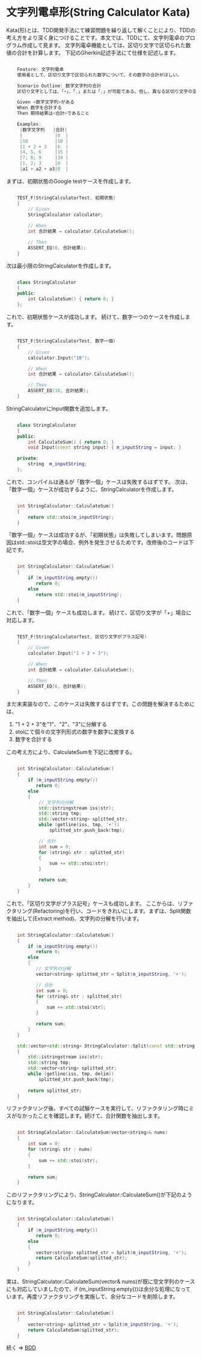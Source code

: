 # 文字列電卓形(String Calculator Kata)
Kata(形)とは、TDD開発手法にて練習問題を繰り返して解くことにより、TDDの考え方をより深く身につけることです。本文では、TDDにて、文字列電卓のプログラム作成して見ます。 文字列電卓機能としては、区切り文字で区切られた数値の合計を計算します。 下記のGherkin記述手法にて仕様を記述します。

``` c++ 

    Feature: 文字列電卓
    使用者として、区切り文字で区切られた数字について、その数字の合計がほしい。

    Scenario Outline: 数字文字列の合計  
    区切り文字としては、「+」、「,」または「;」が可能である。但し、異なる区切り文字の混在は不可である。

    Given <数字文字列>がある
    When 数字を合計する
    Then 期待結果は<合計>であること

    Examples:
     |数字文字列   |合計|
     |            |0  |
     |18          |18 |
     |1 + 2 + 3   |6  |
     |4, 5, 6     |15 |
     |7; 8; 9     |24 |
     |1, 2; 3     |0  |
     |a1 + a2 + a3|0  |
```

まずは、初期状態のGoogle testケースを作成します。

``` c++ 

    TEST_F(StringCalculatorTest, 初期状態)
    {
        // Given
        StringCalculator calculator; 
    
	    // When
        int 合計結果 = calculator.CalculateSum();

	    // Then
        ASSERT_EQ(0, 合計結果);
    }
```

次は最小限のStringCalculatorを作成します。

``` c++ 

    class StringCalculator
    {
    public:
        int CalculateSum() { return 0; }
    };
```

これで、初期状態ケースが成功します。 続けて、数字一つのケースを作成します。

``` c++ 

    TEST_F(StringCalculatorTest, 数字一個)
    {
        // Given
        calculator.Input("18");

        // When
        int 合計結果 = calculator.CalculateSum();

        // Then
        ASSERT_EQ(18, 合計結果);
    }
```

StringCalculatorにInput関数を追加します。

``` c++ 

    class StringCalculator
    {
    public:
        int CalculateSum() { return 0; }
        void Input(const string input) { m_inputString = input; }

    private:
        string  m_inputString;
    };
```

これで、コンパイルは通るが「数字一個」ケースは失敗するはずです。 次は、「数字一個」ケースが成功するように、StringCalculatorを作成します。

``` c++ 

    int StringCalculator::CalculateSum()
    {
        return std::stoi(m_inputString);
    }

```

「数字一個」ケースは成功するが、「初期状態」は失敗してしまいます。問題原因はstd::stoiは空文字の場合、例外を発生させるためです。改修後のコードは下記です。

``` c++ 

    int StringCalculator::CalculateSum()
    {
        if (m_inputString.empty())
           return 0;
        else
           return std::stoi(m_inputString);
    }

```

これで、「数字一個」ケースも成功します。 続けて、区切り文字が「+」場合に対応します。

``` c++ 

    TEST_F(StringCalculatorTest, 区切り文字がプラス記号)
    {
        // Given
        calculator.Input("1 + 2 + 3");

        // When
        int 合計結果 = calculator.CalculateSum();

        // Then
        ASSERT_EQ(6, 合計結果);
    }
```

まだ未実装なので、このケースは失敗するはずです。この問題を解決するためには、

1. "1 + 2 + 3"を"1"、"2"、"3"に分解する
2. stoiにて個々の文字列形式の数字を数字に変換する
3. 数字を合計する

この考え方により、CalculateSumを下記に改修する。

``` c++ 

    int StringCalculator::CalculateSum()
    {
        if (m_inputString.empty())
           return 0;
        else
        {
            // 文字列の分解
            std::istringstream iss(str);
            std::string tmp;
            std::vector<string> splitted_str;
            while (getline(iss, tmp, '+'))
                splitted_str.push_back(tmp);

            // 合計
            int sum = 0;
            for (string& str : splitted_str)
            {
                sum += std::stoi(str);
            }

            return sum;
        }
    }

```

これで、「区切り文字がプラス記号」ケースも成功します。 ここからは、リファクタリング(Refactoring)を行い、コードをきれいにします。まずは、Split関数を抽出して(Extract method)、文字列の分解を行います。
``` c++ 

    int StringCalculator::CalculateSum()
    {
        if (m_inputString.empty())
           return 0;
        else
        {
           // 文字列の分解
           vector<string> splitted_str = Split(m_inputString, '+');

           // 合計
           int sum = 0;
           for (string& str : splitted_str)
           {
               sum += std::stoi(str);
           }

           return sum;
        }
    }

    std::vector<std::string> StringCalculator::Split(const std::string &str, char delim)
    {
        std::istringstream iss(str);
        std::string tmp;
        std::vector<string> splitted_str;
        while (getline(iss, tmp, delim))
            splitted_str.push_back(tmp);
    
        return splitted_str;
    }
```

リファクタリング後、すべての試験ケースを実行して、リファクタリング時にミスがなかったことを確認します。続けて、合計関数を抽出します。

``` c++ 

    int StringCalculator::CalculateSum(vector<string>& nums)
    {
        int sum = 0;
        for (string& str : nums)
        {
            sum += std::stoi(str);
        }

        return sum;
    }
```

このリファクタリングにより、StringCalculator::CalculateSum()が下記のようになります。

``` c++ 

    int StringCalculator::CalculateSum()
    {
        if (m_inputString.empty())
           return 0;
        else
        {
           vector<string> splitted_str = Split(m_inputString, '+');
           return CalculateSum(splitted_str);
        }
    }
```

実は、StringCalculator::CalculateSum(vector<string>& nums)が既に空文字列のケースにも対応していましたので、if (m_inputString.empty())は余分な処理になっています。再度リファクタリングを実施して、余分なコードを削除します。

``` c++ 

    int StringCalculator::CalculateSum()
    {
        vector<string> splitted_str = Split(m_inputString, '+');
        return CalculateSum(splitted_str);
    }
```

続く => [BDD](https://github.com/bzquan/Documents/blob/master/Documents/StringCalculatorKata2_jp.md)